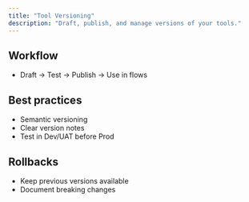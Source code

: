 ```yaml
---
title: "Tool Versioning"
description: "Draft, publish, and manage versions of your tools."
---
```


## Workflow

- Draft → Test → Publish → Use in flows

## Best practices

- Semantic versioning
- Clear version notes
- Test in Dev/UAT before Prod

## Rollbacks

- Keep previous versions available
- Document breaking changes

